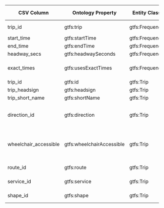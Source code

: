 | CSV Column           | Ontology Property | Entity Class | Rel. Entity Class | Subject Generation    | Join Condition | Datatype | Function Name | Function Output |
| --- | --- | --- | --- | --- | --- | --- | --- | --- |
| trip_id | gtfs:trip | gtfs:Frequency | gtfs:Trip | ex:frequency/{trip_id}/{start_time} | frequencies.trip_id = trips.trip_id | xsd:string |  |  |
| start_time | gtfs:startTime | gtfs:Frequency |  |  |  | schema:startTime |  |  |
| end_time | gtfs:endTime | gtfs:Frequency |  |  |  | schema:endTime |  |  |
| headway_secs | gtfs:headwaySeconds | gtfs:Frequency |  |  |  | xsd:positiveInteger |  |  |
| exact_times | gtfs:usesExactTimes | gtfs:Frequency | skos:Concept |  |  | xsd:boolean |  | map_exact_times 0 → Frequency, 1 → Schedule |
| trip_id | gtfs:id | gtfs:Trip |  | ex:trip/{trip_id} |  | xsd:string |  |  |
| trip_headsign | gtfs:headsign | gtfs:Trip |  |  |  | xsd:string | en |  |
| trip_short_name | gtfs:shortName | gtfs:Trip |  |  |  | xsd:string | en |  |
| direction_id | gtfs:direction | gtfs:Trip | skos:Concept |  |  | xsd:boolean |  | map_direction 0 → One Direction, 1 → Opposite Direction |
| wheelchair_accessible | gtfs:wheelchairAccessible | gtfs:Trip | skos:Concept |  |  | xsd:nonNegativeInteger |  | map_wheelchair 0 → No information, 1 → Accesible, 2 → Inaccesible |
| route_id | gtfs:route | gtfs:Trip | gtfs:Route |  | trips.route_id = routes.route_id | xsd:string |  |  |
| service_id | gtfs:service | gtfs:Trip | gtfs:Service |  | trips.service_id = calendar.service_id | xsd:string |  |  |
| shape_id | gtfs:shape | gtfs:Trip | gtfs:Shape |  | trips.shape_id = shapes.shape_id | xsd:string |  |  |
